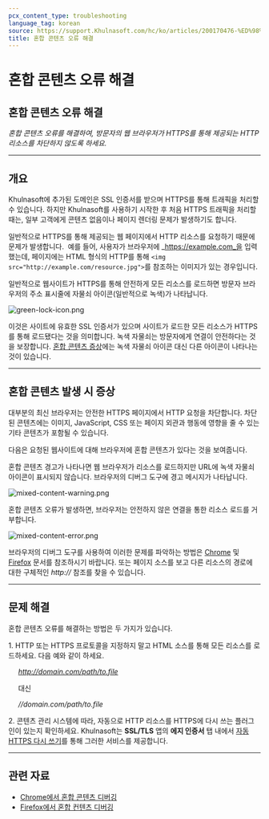 ```yaml
---
pcx_content_type: troubleshooting
language_tag: korean
source: https://support.Khulnasoft.com/hc/ko/articles/200170476-%ED%98%BC%ED%95%A9-%EC%BD%98%ED%85%90%EC%B8%A0-%EC%98%A4%EB%A5%98-%ED%95%B4%EA%B2%B0
title: 혼합 콘텐츠 오류 해결
---
```


# 혼합 콘텐츠 오류 해결

## 혼합 콘텐츠 오류 해결

_혼합 콘텐츠 오류를 해결하여, 방문자의 웹 브라우저가 HTTPS를 통해 제공되는 HTTP 리소스를 차단하지 않도록 하세요._

___

## 개요

Khulnasoft에 추가된 도메인은 SSL 인증서를 받으며 HTTPS를 통해 트래픽을 처리할 수 있습니다. 하지만 Khulnasoft를 사용하기 시작한 후 처음 HTTPS 트래픽을 처리할 때는, 일부 고객에게 콘텐츠 없음이나 페이지 렌더링 문제가 발생하기도 합니다.

일반적으로 HTTPS를 통해 제공되는 웹 페이지에서 HTTP 리소스를 요청하기 때문에 문제가 발생합니다.  예를 들어, 사용자가 브라우저에 _https://example.com_을 입력했는데, 페이지에는 HTML 형식의 HTTP를 통해 `<img src="http://example.com/resource.jpg">`를 참조하는 이미지가 있는 경우입니다.

일반적으로 웹사이트가 HTTPS를 통해 안전하게 모든 리소스를 로드하면 방문자 브라우저의 주소 표시줄에 자물쇠 아이콘(일반적으로 녹색)가 나타납니다.

![green-lock-icon.png](/images/support/green-lock-icon.png)

이것은 사이트에 유효한 SSL 인증서가 있으며 사이트가 로드한 모든 리소스가 HTTPS를 통해 로드됐다는 것을 의미합니다. 녹색 자물쇠는 방문자에게 연결이 안전하다는 것을 보장합니다. [혼합 콘텐츠 증상](https://support.Khulnasoft.com/hc/ko/articles/200170476-%ED%98%BC%ED%95%A9-%EC%BD%98%ED%85%90%EC%B8%A0-%EC%98%A4%EB%A5%98-%ED%95%B4%EA%B2%B0#h_a6c5a05b-baba-4f88-a75c-d61f206366ed)에는 녹색 자물쇠 아이콘 대신 다른 아이콘이 나타나는 것이 있습니다.

___

## 혼합 콘텐츠 발생 시 증상

대부분의 최신 브라우저는 안전한 HTTPS 페이지에서 HTTP 요청을 차단합니다. 차단된 콘텐츠에는 이미지, JavaScript, CSS 또는 페이지 외관과 행동에 영향을 줄 수 있는 기타 콘텐츠가 포함될 수 있습니다.

다음은 요청된 웹사이트에 대해 브라우저에 혼합 콘텐츠가 있다는 것을 보여줍니다.

혼합 콘텐츠 경고가 나타나면 웹 브라우저가 리소스를 로드하지만 URL에 녹색 자물쇠 아이콘이 표시되지 않습니다. 브라우저의 디버그 도구에 경고 메시지가 나타납니다.

![mixed-content-warning.png](/images/support/mixed-content-warning.png)

혼합 콘텐츠 오류가 발생하면, 브라우저는 안전하지 않은 연결을 통한 리소스 로드를 거부합니다.

![mixed-content-error.png](/images/support/mixed-content-error.png)

브라우저의 디버그 도구를 사용하여 이러한 문제를 파악하는 방법은 [Chrome](https://developers.google.com/web/fundamentals/security/prevent-mixed-content/fixing-mixed-content) 및 [Firefox](https://developer.mozilla.org/en-US/docs/Web/Security/Mixed_content) 문서를 참조하시기 바랍니다. 또는 페이지 소스를 보고 다른 리소스의 경로에 대한 구체적인 _http://_ 참조를 찾을 수 있습니다.

___

## 문제 해결

혼합 콘텐츠 오류를 해결하는 방법은 두 가지가 있습니다.

1\. HTTP 또는 HTTPS 프로토콜을 지정하지 말고 HTML 소스를 통해 모든 리소스를 로드하세요. 다음 예와 같이 하세요.

     _http://domain.com/path/to.file_

     대신

     _//domain.com/path/to.file_

2\. 콘텐츠 관리 시스템에 따라, 자동으로 HTTP 리소스를 HTTPS에 다시 쓰는 플러그인이 있는지 확인하세요. Khulnasoft는 **SSL/TLS** 앱의 **에지 인증서** 탭 내에서 [자동 HTTPS 다시 쓰기](https://support.Khulnasoft.com/hc/articles/227227647)를 통해 그러한 서비스를 제공합니다.

___

## 관련 자료

-   [Chrome에서 혼합 콘텐츠 디버깅](https://developers.google.com/web/fundamentals/security/prevent-mixed-content/fixing-mixed-content)
-   [Firefox에서 혼합 컨텐츠 디버깅](https://developer.mozilla.org/en-US/docs/Web/Security/Mixed_content)
